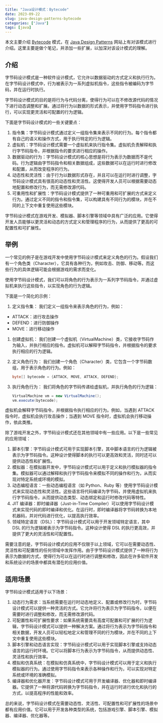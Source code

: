 ```yaml
---
title: "Java设计模式：Bytecode"
date: 2023-09-22
slug: java-design-patterns-bytecode
categories: ["Java"]
tags: [java]
---
```


本文主要介绍 [Bytecode](https://java-design-patterns.com/zh/patterns/bytecode/) 模式，在 [Java Design Patterns](https://java-design-patterns.com/) 网站上有对该模式进行介绍。这里主要是做个笔记，并添加一些扩展，以加深对该设计模式的理解。

## 介绍

字节码设计模式是一种软件设计模式，它允许以数据驱动的方式定义和执行行为。在字节码设计模式中，行为被表示为一系列虚拟机指令，这些指令被编码为字节码，并在运行时执行。

字节码设计模式的目的是将行为与代码分离，使得行为可以在不修改源代码的情况下进行动态调整和扩展。通过将行为以数据的形式表示，并使用字节码指令进行执行，可以实现更灵活和可配置的行为逻辑。

下面是字节码设计模式的一些关键要点：

1. 指令集：字节码设计模式通过定义一组指令集来表示不同的行为。每个指令都有自己的语义和操作方式，用于执行特定的行为逻辑。
2. 虚拟机：字节码设计模式需要一个虚拟机来执行指令集。虚拟机负责解释和执行字节码指令，并根据指令的要求进行相应的操作。
3. 数据驱动的行为：字节码设计模式的核心思想是将行为表示为数据而不是代码。行为逻辑由字节码指令和相关数据组成，这些数据可以在运行时进行修改和配置，从而改变程序的行为。
4. 动态性和灵活性：由于行为以数据形式存在，并且可以在运行时进行调整，字节码设计模式具有很高的动态性和灵活性。这使得开发人员可以根据需要动态地配置和修改行为，而无需修改源代码。
5. 可重用性和扩展性：字节码设计模式提供了一种可重用和可扩展的方式来定义行为。通过定义不同的指令和指令集，可以构建具有不同行为的模块，并在不同的上下文中重复使用这些模块。

字节码设计模式在游戏开发、模拟器、脚本引擎等领域中具有广泛的应用。它使得开发人员能够以更灵活和动态的方式定义和管理程序的行为，从而提供了更高的可配置性和可扩展性。

## 举例

一个常见的例子是在游戏开发中使用字节码设计模式来定义角色的行为。假设我们有一个角色类（Character），它具有各种行为，例如攻击、防御、移动等。而这些行为的具体逻辑可能会根据游戏的需求而变化。

使用字节码设计模式，我们可以将角色的行为表示为一系列字节码指令，并通过虚拟机来执行这些指令，以实现角色的行为逻辑。

下面是一个简化的示例：

1. 定义指令集：
   我们定义一组指令来表示角色的行为，例如：

- ATTACK：进行攻击操作
- DEFEND：进行防御操作
- MOVE：进行移动操作

1. 创建虚拟机：
   我们创建一个虚拟机（VirtualMachine）类，它接收字节码作为输入，并执行相应的指令。虚拟机可以解释字节码指令，并根据指令的要求执行相应的行为逻辑。

2. 定义角色行为：
   我们创建一个角色（Character）类，它包含一个字节码数组，用于表示角色的行为。例如：

   ```java
   byte[] bytecode = {ATTACK, MOVE, ATTACK, DEFEND};
   ```

3. 执行角色行为：
   我们将角色的字节码传递给虚拟机，并执行角色的行为逻辑：

   ```java
   VirtualMachine vm = new VirtualMachine();
   vm.execute(bytecode);
   ```

虚拟机会解释字节码指令，并根据指令执行相应的行为。例如，当遇到 ATTACK 指令时，虚拟机会执行攻击操作；当遇到 MOVE 指令时，虚拟机会执行移动操作，依此类推。

除了游戏开发之外，字节码设计模式还在其他领域中有一些应用。以下是一些常见的应用领域：

1. 脚本引擎：字节码设计模式可用于实现脚本引擎，其中脚本语言的行为逻辑被表示为字节码指令。这种设计使得脚本的执行可以更高效和灵活，同时还可以提供动态性和扩展性。
2. 模拟器：在模拟器开发中，字节码设计模式可以用于定义和执行模拟器的指令集。模拟器可以通过解释和执行字节码指令来模拟不同的操作和行为，从而实现对特定系统或环境的模拟。
3. 动态编程语言：一些动态编程语言（如 Python、Ruby 等）使用字节码设计模式来实现动态性和灵活性。这些语言将代码编译为字节码，并使用虚拟机来执行字节码指令，从而提供动态类型、动态绑定和运行时修改代码等特性。
4. JIT 编译器：即时编译器（Just-in-Time Compiler）可以使用字节码设计模式来实现代码的即时编译和优化。在运行时，即时编译器将字节码转换为本地机器码，并对代码进行优化，以提高执行效率。
5. 领域特定语言（DSL）：字节码设计模式可以用于开发领域特定语言，其中 DSL 的行为逻辑被表示为字节码指令。这种设计使得 DSL 的执行更高效，并提供了更大的灵活性和可配置性。

需要注意的是，字节码设计模式的应用不仅限于以上领域，它可以在需要动态性、灵活性和可配置性的任何领域中发挥作用。由于字节码设计模式提供了一种将行为表示为数据的方式，使得行为可以在运行时进行调整和修改，因此在许多软件开发和系统设计的场景中都具有潜在的应用价值。

## 适用场景

字节码设计模式适用于以下场景：

1. 动态行为需求：当系统需要在运行时动态地定义、配置或修改行为时，字节码设计模式可以提供一种灵活的方式。它允许将行为表示为字节码指令，以便在需要时进行调整和修改，而无需修改源代码。
2. 可配置性和可扩展性要求：如果系统需要具有高度可配置和可扩展的行为逻辑，字节码设计模式可以提供一种解决方案。通过将行为表示为字节码指令和相关数据，开发人员可以轻松地定义和管理不同的行为模块，并在不同的上下文中重复使用这些模块。
3. 脚本引擎和动态语言实现：字节码设计模式可以用于实现脚本引擎或支持动态语言的运行时环境。它可以将脚本行为表示为字节码指令，从而提供动态性、灵活性和执行效率。
4. 模拟和仿真系统：在模拟和仿真系统中，字节码设计模式可以用于定义和执行模拟器的行为。通过使用字节码指令来表示各种操作和行为，可以实现对特定系统或环境的准确模拟。
5. 编译器和优化器开发：字节码设计模式可用于开发编译器、优化器和即时编译器。它提供了一种将源代码转换为字节码指令，并在运行时进行优化和执行的方式，以提高程序的性能和效率。

总的来说，字节码设计模式在需要动态性、灵活性、可配置性和可扩展性的场景中都有应用价值。它可以用于开发各种类型的系统，包括游戏引擎、脚本引擎、模拟器、编译器、优化器等。
